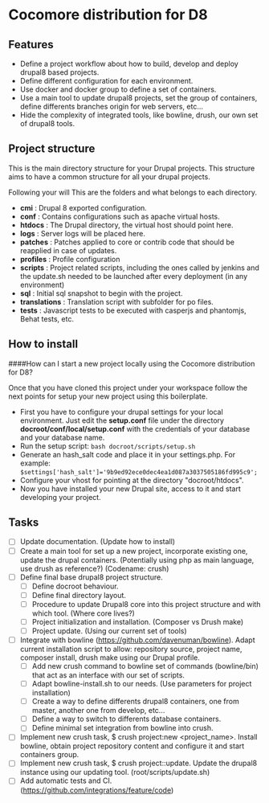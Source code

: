 Cocomore distribution for D8
============================

Features
--------

* Define a project workflow about how to build, develop and deploy drupal8 based projects.
* Define different configuration for each environment.
* Use docker and docker group to define a set of containers.
* Use a main tool to update drupal8 projects, set the group of containers, define differents branches origin for web servers, etc...
* Hide the complexity of integrated tools, like bowline, drush, our own set of drupal8 tools.

Project structure
-----------------
This is the main directory structure for your Drupal projects. This structure aims to have a common structure for all your drupal projects.

Following your will This are the folders and what belongs to each directory.

- **cmi** : Drupal 8 exported configuration.
- **conf** : Contains configurations such as apache virtual hosts.
- **htdocs** : The Drupal directory, the virtual host should point here.
- **logs** : Server logs will be placed here.
- **patches** : Patches applied to core or contrib code that should be reapplied in case of updates.
- **profiles** : Profile configuration
- **scripts** : Project related scripts, including the ones called by jenkins and the update.sh needed to be launched after every deployment (in any environment)
- **sql** : Initial sql snapshot to begin with the project.
- **translations** : Translation script with subfolder for po files.
- **tests** : Javascript tests to be executed with casperjs and phantomjs, Behat tests, etc.


How to install
--------------
####How can I start a new project locally using the Cocomore distribution for D8?

Once that you have cloned this project under your workspace follow the next points for setup your new project using this boilerplate.

 - First you have to configure your drupal settings for your local environment. Just edit the **setup.conf** file under the directory **docroot/conf/local/setup.conf** with the credentials of your database and your database name.
 - Run the setup script: `bash docroot/scripts/setup.sh`
 - Generate an hash_salt code and place it in your settings.php. For example:   `$settings['hash_salt']='9b9ed92ece0dec4ea1d087a3037505186fd995c9';`
 - Configure your vhost for pointing at the directory "docroot/htdocs".
 - Now you have installed your new Drupal site, access to it and start developing your project.

Tasks
-----

- [  ] Update documentation. (Update how to install)
- [  ] Create a main tool for set up a new project, incorporate existing one, update the drupal containers. (Potentially using php as main language, use drush as reference?) (Codename: crush)
- [  ] Define final base drupal8 project structure.
  - [  ] Define docroot behaviour.
  - [  ] Define final directory layout.
  - [  ] Procedure to update Drupal8 core into this project structure and with which tool. (Where core lives?)
  - [  ] Project initialization and installation. (Composer vs Drush make)
  - [  ] Project update. (Using our current set of tools)
- [  ] Integrate with bowline (https://github.com/davenuman/bowline). Adapt current installation script to allow: repository source, project name, composer install, drush make using our Drupal profile.
  - [  ] Add new crush command to bowline set of commands (bowline/bin) that act as an interface with our set of scripts.
  - [  ] Adapt bowline-install.sh to our needs. (Use parameters for project installation)
  - [  ] Create a way to define differents drupal8 containers, one from master, another one from develop, etc...
  - [  ] Define a way to switch to differents database containers.
  - [  ] Define minimal set integration from bowline into crush.
- [  ] Implement new crush task, $ crush project:new <project_name>. Install bowline, obtain project repository content and configure it and start containers group.
- [  ] Implement new crush task, $ crush project:<name>:update. Update the drupal8 instance using our updating tool. (root/scripts/update.sh)
- [  ] Add automatic tests and CI. (https://github.com/integrations/feature/code)
